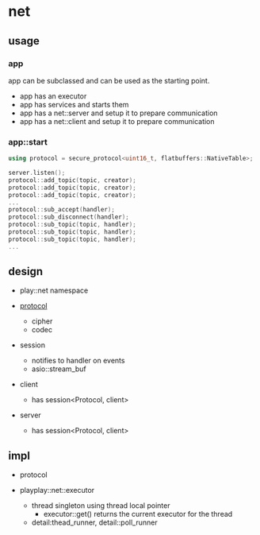 # net 

## usage 

### app 

app can be subclassed and can be used as the starting point.
- app has an executor 
- app has services and starts them
- app has a net::server and setup it to prepare communication
- app has a net::client and setup it to prepare communication

### app::start

```c++
using protocol = secure_protocol<uint16_t, flatbuffers::NativeTable>;

server.listen();
protocol::add_topic(topic, creator);
protocol::add_topic(topic, creator);
protocol::add_topic(topic, creator);
...
protocol::sub_accept(handler);
protocol::sub_disconnect(handler);
protocol::sub_topic(topic, handler);
protocol::sub_topic(topic, handler);
protocol::sub_topic(topic, handler);
... 
```


## design 

- play::net namespace

- [protocol](./net/protocol.md)
  - cipher
  - codec

- session<Protocol>
  - notifies to handler on events
  - asio::stream_buf 

- client<Protocol>
  - has session<Protocol, client<Protocol>>

- server<Protocol>
  - has session<Protocol, client<Protocol>>
 
## impl

- protocol 

- playplay::net::executor<Runner>
  - thread singleton using thread local pointer
    - executor::get() returns the current executor for the thread
  - detail:thead_runner, detail::poll_runner




